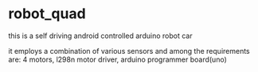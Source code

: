 # robot_quad
this is a self driving android controlled arduino robot car

it employs a combination of various sensors and among the requirements are: 4 motors, l298n motor driver, arduino programmer board(uno)
